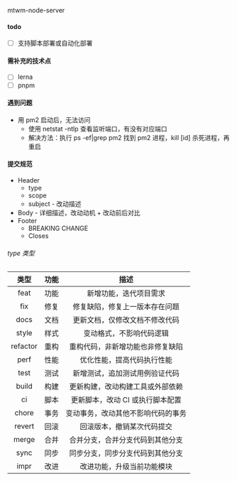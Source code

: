 mtwm-node-server

#### todo

- [ ] 支持脚本部署或自动化部署

#### 需补充的技术点

- [ ] lerna
- [ ] pnpm

#### 遇到问题

- 用 pm2 启动后，无法访问
  - 使用 netstat -ntlp 查看监听端口，有没有对应端口
  - 解决方法：执行 ps -ef|grep pm2 找到 pm2 进程，kill [id] 杀死进程，再重启

#### 提交规范

- Header
  - type
  - scope
  - subject - 改动描述
- Body - 详细描述，改动动机 + 改动前后对比
- Footer
  - BREAKING CHANGE
  - Closes

###### type 类型

|   类型   | 功能 |                描述                |
| :------: | :--: | :--------------------------------: |
|   feat   | 功能 |       新增功能，迭代项目需求       |
|   fix    | 修复 |   修复缺陷，修复上一版本存在问题   |
|   docs   | 文档 |   更新文档，仅修改文档不修改代码   |
|  style   | 样式 |      变动格式，不影响代码逻辑      |
| refactor | 重构 |  重构代码，非新增功能也非修复缺陷  |
|   perf   | 性能 |     优化性能，提高代码执行性能     |
|   test   | 测试 |   新增测试，追加测试用例验证代码   |
|  build   | 构建 |  更新构建，改动构建工具或外部依赖  |
|    ci    | 脚本 |  更新脚本，改动 CI 或执行脚本配置  |
|  chore   | 事务 | 变动事务，改动其他不影响代码的事务 |
|  revert  | 回滚 |     回滚版本，撤销某次代码提交     |
|  merge   | 合并 |  合并分支，合并分支代码到其他分支  |
|   sync   | 同步 |  同步分支，同步分支代码到其他分支  |
|   impr   | 改进 |     改进功能，升级当前功能模块     |
